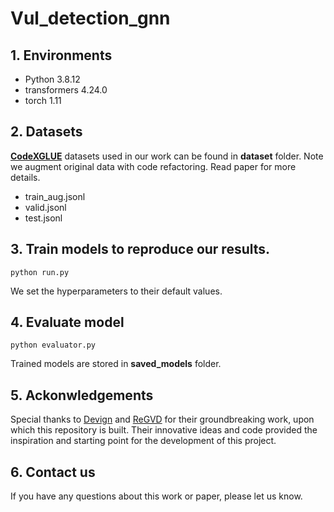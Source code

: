 # Vul_detection_gnn
## 1. Environments
- Python 3.8.12 
- transformers 4.24.0 
- torch 1.11
## 2. Datasets
[**CodeXGLUE**](https://arxiv.org/pdf/2102.04664.pdf) datasets used in our work can be found in **dataset** folder. Note we augment original data with code refactoring. Read paper for more details.
- train_aug.jsonl 
- valid.jsonl
- test.jsonl 
## 3. Train models to reproduce our results. 
 
 `python run.py`
 

 We set the hyperparameters to their default values.
## 4. Evaluate model
 `python evaluator.py`

 Trained models are stored in **saved_models** folder.
## 5. Ackonwledgements
Special thanks to [Devign](https://arxiv.org/pdf/1909.03496.pdf) and [ReGVD](https://arxiv.org/pdf/2110.07317.pdf) for their groundbreaking work, upon which this repository is built. Their innovative ideas and code provided the inspiration and starting point for the development of this project.
## 6. Contact us
If you have any questions about this work or paper, please let us know.